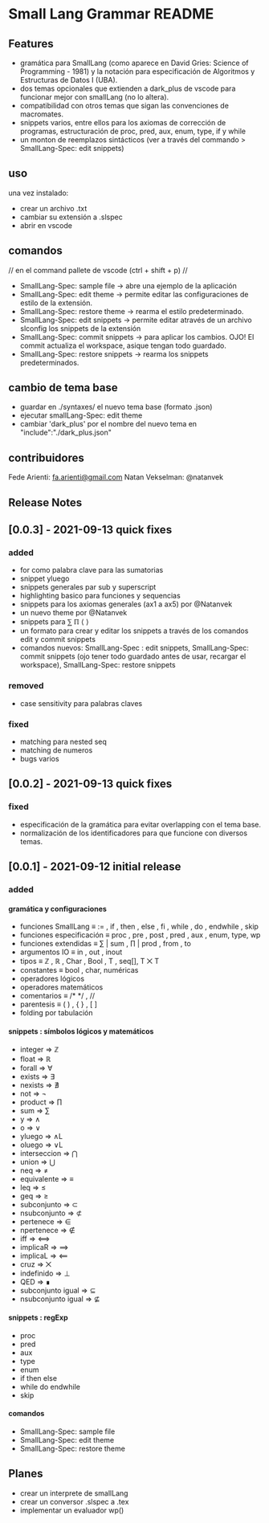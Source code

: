 # Small Lang Grammar README

## Features 

- gramática para SmallLang (como aparece en David Gries: Science of Programming - 1981) y la notación para especificación de Algoritmos y Estructuras de Datos I (UBA).
- dos temas opcionales que extienden a dark_plus de vscode para funcionar mejor con smallLang (no lo altera).
- compatibilidad con otros temas que sigan las convenciones de macromates.
- snippets varios, entre ellos para los axiomas de corrección de programas, estructuración de proc, pred, aux, enum, type, if y while
- un monton de reemplazos sintácticos (ver a través del commando > SmallLang-Spec: edit snippets)

## uso 
una vez instalado: 
- crear un archivo .txt
- cambiar su extensión a .slspec 
- abrir en vscode

## comandos 
// en el command pallete de vscode (ctrl + shift + p) //
- SmallLang-Spec: sample file -> abre una ejemplo de la aplicación
- SmallLang-Spec: edit theme -> permite editar las configuraciones de estilo de la extensión.
- SmallLang-Spec: restore theme  -> rearma el estilo predeterminado.
- SmallLang-Spec: edit snippets -> permite editar através de un archivo slconfig los snippets de la extensión
- SmallLang-Spec: commit snippets -> para aplicar los cambios. OJO! El commit actualiza el workspace, asique tengan todo guardado.
- SmallLang-Spec: restore snippets -> rearma los snippets predeterminados.

## cambio de tema base
- guardar en ./syntaxes/ el nuevo tema base (formato .json)
- ejecutar smallLang-Spec: edit theme
- cambiar 'dark_plus' por el nombre del nuevo tema en "include":"./dark_plus.json" 

## contribuidores 
Fede Arienti: fa.arienti@gmail.com
Natan Vekselman: @natanvek 

## Release Notes 
## [0.0.3] - 2021-09-13 quick fixes
### added ###
- for como palabra clave para las sumatorias
- snippet yluego
- snippets generales par sub y superscript
- highlighting basico para funciones y sequencias
- snippets para los axiomas generales (ax1 a ax5) por @Natanvek
- un nuevo theme por @Natanvek
- snippets para ⅀ ℿ ⟨ ⟩
- un formato para crear y editar los snippets  a través de los comandos edit y commit snippets 
- comandos nuevos: SmallLang-Spec : edit snippets, SmallLang-Spec: commit snippets (ojo tener todo guardado antes de usar, recargar el workspace), SmallLang-Spec: restore snippets

### removed ###
- case sensitivity para palabras claves

### fixed ###
- matching para nested seq
- matching de numeros
- bugs varios
## [0.0.2] - 2021-09-13 quick fixes
### fixed ###
- especificación de la gramática para evitar overlapping con el tema base.
- normalización de los identificadores para que funcione con diversos temas.

## [0.0.1] - 2021-09-12 initial release 
### added ###
#### gramática y configuraciones

- funciones SmallLang ≡ := , if , then , else , fi , while , do , endwhile , skip 
- funciones especificación ≡ proc ,  pre , post , pred , aux , enum, type, wp
- funciones extendidas ≡ ∑ | sum , ∏ | prod , from , to
- argumentos IO ≡  in , out , inout
- tipos ≡ ℤ , ℝ , Char , Bool , T , seq[], T ⨉ T
- constantes ≡ bool , char, numéricas
- operadores lógicos
- operadores matemáticos
- comentarios ≡ /*  */ , //
- parentesis ≡ ( ) , { } , [ ]
- folding por tabulación

#### snippets : símbolos lógicos y matemáticos

- integer       =>   ℤ
- float         =>   ℝ
- forall        =>   ∀
- exists        =>   ∃
- nexists       =>   ∄
- not           =>   ¬
- product       =>   ∏
- sum           =>   ∑
- y             =>   ∧
- o             =>   ∨
- yluego        =>   ∧L
- oluego        =>   ∨L
- interseccion  =>   ⋂
- union         =>   ⋃
- neq           =>   ≠
- equivalente   =>   ≡
- leq           =>   ≤ 
- geq           =>   ≥
- subconjunto   =>   ⊂
- nsubconjunto  =>   ⊄
- pertenece     =>   ∈
- npertenece    =>   ∉
- iff           =>   ⟺
- implicaR      =>   ⟹
- implicaL      =>   ⟸
- cruz          =>   ⨉
- indefinido    =>   ⊥
- QED           =>   ∎
- subconjunto igual  =>  ⊆ 
- nsubconjunto igual =>  ⊈

#### snippets : regExp

- proc
- pred
- aux
- type
- enum
- if then else
- while do endwhile
- skip 

#### comandos

- SmallLang-Spec: sample file 
- SmallLang-Spec: edit theme 
- SmallLang-Spec: restore theme 
      
## Planes 
- crear un interprete de smallLang
- crear un conversor .slspec a .tex
- implementar un evaluador wp()
